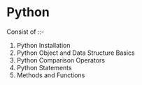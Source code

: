 # Python

Consist of ::- 
1. Python Installation
2. Python Object and Data Structure Basics
3. Python Comparison Operators
4. Python Statements
5. Methods and Functions
